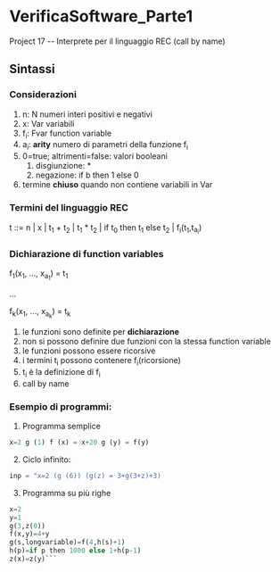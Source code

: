 # VerificaSoftware_Parte1
Project 17 -- Interprete per il linguaggio REC (call by name)
## Sintassi
### Considerazioni
1. n: N numeri interi positivi e negativi
2. x: Var variabili
3. f<sub>i</sub>: Fvar function variable
4. a<sub>i</sub>: **arity** numero di parametri della funzione f<sub>i</sub>
5. 0=true; altrimenti=false: valori booleani
   1. disgiunzione: *
   2. negazione: if b then 1 else 0
6. termine **chiuso** quando non contiene variabili in Var


### Termini del linguaggio REC
t ::= n | x | t<sub>1</sub> + t<sub>2</sub> | t<sub>1</sub> * t<sub>2</sub> | if t<sub>0</sub> then t<sub>1</sub> else t<sub>2</sub> | f<sub>i</sub>(t<sub>1</sub>,t<sub>a<sub>i</sub></sub>)

### Dichiarazione di function variables
f<sub>1</sub>(x<sub>1</sub>, ..., x<sub>a<sub>1</sub></sub>) = t<sub>1</sub>

...

f<sub>k</sub>(x<sub>1</sub>, ..., x<sub>a<sub>k</sub></sub>) = t<sub>k</sub>

1. le funzioni sono definite per **dichiarazione**
2. non si possono definire due funzioni con la stessa function variable
3. le funzioni possono essere ricorsive
4. i termini t<sub>i</sub> possono contenere f<sub>i</sub>(ricorsione)
5. t<sub>i</sub> è la definizione di f<sub>i</sub>
6. call by name

### Esempio di programmi:
1. Programma semplice

```Python
x=2 g (1) f (x) = x+20 g (y) = f(y)
```

2. Ciclo infinito:

```Python
inp = "x=2 (g (6)) (g(z) = 3+g(3+z)+3)
```

3. Programma su più righe

```Python
x=2
y=1
g(3,z(0))
f(x,y)=4+y 
g(s,longvariable)=f(4,h(s)+1) 
h(p)=if p then 1000 else 1+h(p-1) 
z(x)=z(y)```

